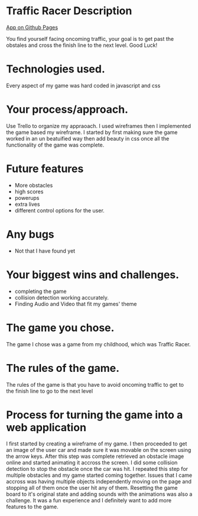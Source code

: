 # Traffic Racer Description
[App on Github Pages](https://fakinbo.github.io/Unit-1-Project-Traffic-Racer/)

You find yourself facing oncoming traffic, your goal is to get past the obstales and cross the finish line to the next level. Good Luck!
# Technologies used.
Every aspect of my game was hard coded in javascript and css

# Your process/approach.
Use Trello to organize my appraoach. I used wireframes then I implemented the game based my wireframe. I started by first making sure the game worked in an un beatuified way then add beauty in css once all the functionality of the game was complete.

# Future features
* More obstacles
* high scores
* powerups 
* extra lives
* different control options for the user.

# Any bugs
* Not that I have found yet

# Your biggest wins and challenges.
* completing the game
* collision detection working accurately.
* Finding Audio and Video that fit my games' theme

# The game you chose.
The game I chose was a game from my childhood, which was Traffic Racer.

# The rules of the game.
The rules of the game is that you have to avoid oncoming traffic to get to the finish line to go to the next level

# Process for turning the game into a web application 
I first started by creating a wireframe of my game. I then proceeded to get an image of the user car and made sure it was movable on the screen using the arrow keys. After this step was complete retrieved an obstacle image online and started animating it accross the screen. I did some collision detection to stop the obstacle once the car was hit. I repeated this step for multiple obstacles and my game started coming together. Issues that I came accross was having multiple objects independently moving on the page and stopping all of them once the user hit any of them. Resetting the game board to it's original state and adding sounds with the animations was also a challenge. It was a fun experience and I definitely want to add more features to the game.